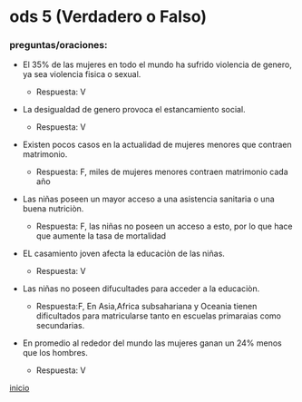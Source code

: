 # ods 5 (Verdadero o Falso)
### preguntas/oraciones:
- El 35% de las mujeres en todo el mundo ha sufrido violencia de genero, ya sea violencia fisica o sexual.
   - Respuesta: V


- La desigualdad de genero provoca el estancamiento social.
   - Respuesta: V


- Existen pocos casos en la actualidad de mujeres menores que contraen matrimonio.
   - Respuesta: F, miles de mujeres menores contraen matrimonio cada año


- Las niñas poseen un mayor acceso a una asistencia sanitaria o una buena nutriciòn.
   - Respuesta: F, las niñas no poseen un acceso a esto, por lo que hace que aumente la tasa de mortalidad 


- EL casamiento joven afecta la educaciòn de las niñas.
   - Respuesta: V


- Las niñas no poseen difucultades para acceder a la educaciòn.
   - Respuesta:F, En Asia,Africa subsahariana y Oceania tienen dificultados para matricularse tanto en escuelas primaraias como secundarias.


- En promedio al rededor del mundo las mujeres ganan un 24% menos que los hombres.
   - Respuesta: V

[inicio](/README.md)
